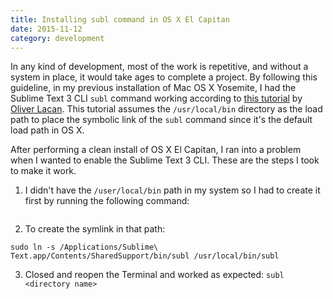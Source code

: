 ```yaml
---
title: Installing subl command in OS X El Capitan
date: 2015-11-12
category: development
---
```


In any kind of development, most of the work is repetitive, and without a system in place, it would take ages to complete a project. By following this guideline, in my previous installation of Mac OS X Yosemite, I had the Sublime Text 3 CLI `subl` command working according to [this tutorial](http://olivierlacan.com/posts/launch-sublime-text-3-from-the-command-line/) by [Oliver Lacan](https://twitter.com/olivierlacan). This tutorial assumes the `/usr/local/bin` directory as the load path to place the symbolic link of the `subl` command since it's the default load path in OS X.

After performing a clean install of OS X El Capitan, I ran into a problem when I wanted to enable the Sublime Text 3 CLI. These are the steps I took to make it work.

1. I didn't have the `/user/local/bin` path in my system so I had to create it first by running the following command:
```sudo mkdir -p "/usr/local/bin/"
```
2. To create the symlink in that path:
```
sudo ln -s /Applications/Sublime\ Text.app/Contents/SharedSupport/bin/subl /usr/local/bin/subl
```
3. Closed and reopen the Terminal and worked as expected:
```subl <directory name>```
